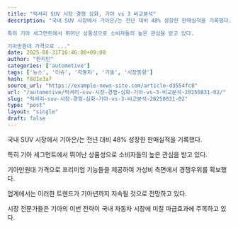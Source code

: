 ```yaml
---
title: "럭셔리 SUV 시장 경쟁 심화, 기아 vs 3 비교분석"
description: "국내 SUV 시장에서 기아은/는 전년 대비 48% 성장한 판매실적을 기록했다.

특히 기아 세그먼트에서 뛰어난 상품성으로 소비자들의 높은 관심을 받고 있다.

기아만원대 가격으로 ..."
date: 2025-08-31T16:46:00+09:00
author: "한지민"
categories: ['automotive']
tags: ['뉴스', '이슈', '자동차', '기술', '시장동향']
hash: f8d1e3a7
source_url: "https://example-news-site.com/article-d3554fc8"
url: "/automotive/럭셔리-suv-시장-경쟁-심화-기아-vs-3-비교분석-20250831-02/"
slug: "럭셔리-suv-시장-경쟁-심화-기아-vs-3-비교분석-20250831-02"
type: "post"
layout: "single"
draft: false
---
```


국내 SUV 시장에서 기아은/는 전년 대비 48% 성장한 판매실적을 기록했다.

특히 기아 세그먼트에서 뛰어난 상품성으로 소비자들의 높은 관심을 받고 있다.

기아만원대 가격으로 프리미엄 기능들을 제공하여 가성비 측면에서 경쟁우위를 확보했다.

업계에서는 이러한 트렌드가 기아년까지 지속될 것으로 전망하고 있다.

시장 전문가들은 기아의 이번 전략이 국내 자동차 시장에 미칠 파급효과에 주목하고 있다.
